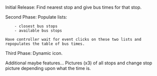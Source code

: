Initial Release:
	Find nearest stop and give bus times for that stop.

Second Phase:
	Populate lists:
	
		- closest bus stops
		- available bus stops

	Have controller wait for event clicks on these two lists and repopulates the table of bus times.

Third Phase:
	Dynamic icon.

Additional maybe features...
	Pictures (x3) of all stops and change stop picture depending upon what the time is.
